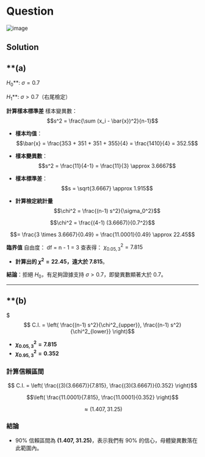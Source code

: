 # Question
![image](https://github.com/user-attachments/assets/e9d772c6-0482-4afe-8ed0-48bcadd77a2f)


## Solution

## **(a)
$H_0$**: $\sigma = 0.7$ 

$H_1$**: $\sigma > 0.7$（右尾檢定）

**計算樣本標準差**
樣本變異數：
$$s^2 = \frac{\sum (x_i - \bar{x})^2}{n-1}$$

- **樣本均值**：
$$\bar{x} = \frac{353 + 351 + 351 + 355}{4} = \frac{1410}{4} = 352.5$$

- **樣本變異數**：
$$s^2 = \frac{11}{4-1} = \frac{11}{3} \approx 3.6667$$

- **樣本標準差**：
$$s = \sqrt{3.6667} \approx 1.915$$

- **計算檢定統計量**
$$\chi^2 = \frac{(n-1) s^2}{\sigma_0^2}$$

$$\chi^2 = \frac{(4-1) (3.6667)}{0.7^2}$$

$$= \frac{3 \times 3.6667}{0.49} = \frac{11.0001}{0.49} \approx 22.45$$

**臨界值**
自由度：
df = n - 1 = 3
查表得：
$\chi^2_{0.05,3} = 7.815$

- **計算出的 $\chi^2 = 22.45$，遠大於 7.815**。

**結論**：拒絕 $H_0$，有足夠證據支持 $\sigma > 0.7$，即變異數顯著大於 0.7。

---

## **(b)
$$$ C.I. = \left( \frac{(n-1) s^2}{\chi^2_{upper}}, \frac{(n-1) s^2}{\chi^2_{lower}} \right)$$

- **$\chi^2_{0.05,3} = 7.815$**
- **$\chi^2_{0.95,3} = 0.352$**

### **計算信賴區間**
$$ C.I. = \left( \frac{(3)(3.6667)}{7.815}, \frac{(3)(3.6667)}{0.352} \right)$$

$$\left( \frac{11.0001}{7.815}, \frac{11.0001}{0.352} \right)$$

$$\approx (1.407, 31.25)$$

### **結論**
- 90% 信賴區間為 **(1.407, 31.25)**，表示我們有 90% 的信心，母體變異數落在此範圍內。
